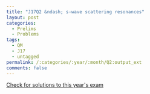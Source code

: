 ```yaml
---
title: "J17Q2 &ndash; s-wave scattering resonances"
layout: post
categories:
  - Prelims
  - Problems
tags:
  - QM
  - J17
  - untagged
permalink: /:categories/:year/:month/Q2:output_ext
comments: false
---
```

<object data="2017J2Q.pdf" type="application/pdf" width="100%" height="500"></object>
<div class="message"><a href='https://princetonprelim.com/prelim/38/'>Check for solutions to this year's exam</a></div>